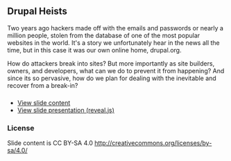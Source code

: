 ## Drupal Heists

Two years ago hackers made off with the emails and passwords or nearly a million people, stolen from the database of one of the most popular websites in the world. It's a story we unfortunately hear in the news all the time, but in this case it was our own online home, drupal.org.

How do attackers break into sites? But more importantly as site builders, owners, and developers, what can we do to prevent it from happening? And since its so pervasive, how do we plan for dealing with the inevitable and recover from a break-in?

###

* [View slide content](https://github.com/bjeavons/drupal-heists/blob/master/slides.md)
* [View slide presentation (reveal.js)](https://cdn.rawgit.com/bjeavons/drupal-heists/master/index.html)

### License

Slide content is CC BY-SA 4.0 http://creativecommons.org/licenses/by-sa/4.0/
